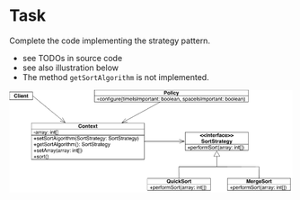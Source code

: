 # Task
Complete the code implementing the strategy pattern.

- see TODOs in source code
- see also illustration below
- The method `getSortAlgorithm` is not implemented.

![strategy.png](strategy.png)